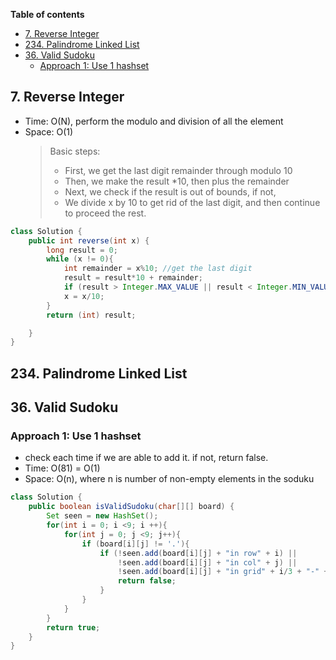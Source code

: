 **Table of contents**

- [7. Reverse Integer](#7-reverse-integer)
- [234. Palindrome Linked List](#234-palindrome-linked-list)
- [36. Valid Sudoku](#36-valid-sudoku)
  - [Approach 1: Use 1 hashset](#approach-1-use-1-hashset)

## 7. Reverse Integer

- Time: O(N), perform the modulo and division of all the element
- Space: O(1)
  > Basic steps:
  >
  > - First, we get the last digit remainder through modulo 10
  > - Then, we make the result \*10, then plus the remainder
  > - Next, we check if the result is out of bounds, if not,
  > - We divide x by 10 to get rid of the last digit, and then continue to proceed the rest.

```java
class Solution {
    public int reverse(int x) {
        long result = 0;
        while (x != 0){
            int remainder = x%10; //get the last digit
            result = result*10 + remainder;
            if (result > Integer.MAX_VALUE || result < Integer.MIN_VALUE) return 0;
            x = x/10;
        }
        return (int) result;

    }
}
```

## 234. Palindrome Linked List

## 36. Valid Sudoku

### Approach 1: Use 1 hashset

- check each time if we are able to add it. if not, return false.
- Time: O(81) = O(1)
- Space: O(n), where n is number of non-empty elements in the soduku

```java
class Solution {
    public boolean isValidSudoku(char[][] board) {
        Set seen = new HashSet();
        for(int i = 0; i <9; i ++){
            for(int j = 0; j <9; j++){
                if (board[i][j] != '.'){
                    if (!seen.add(board[i][j] + "in row" + i) ||
                        !seen.add(board[i][j] + "in col" + j) ||
                        !seen.add(board[i][j] + "in grid" + i/3 + "-" + j/3)){
                        return false;
                    }
                }
            }
        }
        return true;
    }
}

```

##
